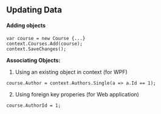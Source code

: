 ﻿## Updating Data
#### Adding objects
```
var course = new Course {...}
context.Courses.Add(course);
context.SaveChanges();
```

**Associating Objects:**
1. Using an existing object in context (for WPF)
```
course.Author = context.Authors.Single(a => a.Id == 1);
```
2. Using foreign key properies (for Web application)
```
course.AuthorId = 1;
```